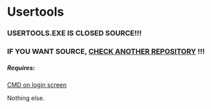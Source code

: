 # Usertools

### USERTOOLS.EXE IS CLOSED SOURCE!!!
### IF YOU WANT SOURCE, [CHECK ANOTHER REPOSITORY](https://github.com/crimeewave/minimal-usertools-source/) !!!



##### Requires:

[CMD on login screen](https://www.youtube.com/watch?v=lwKMiRky5l8)

Nothing else.
